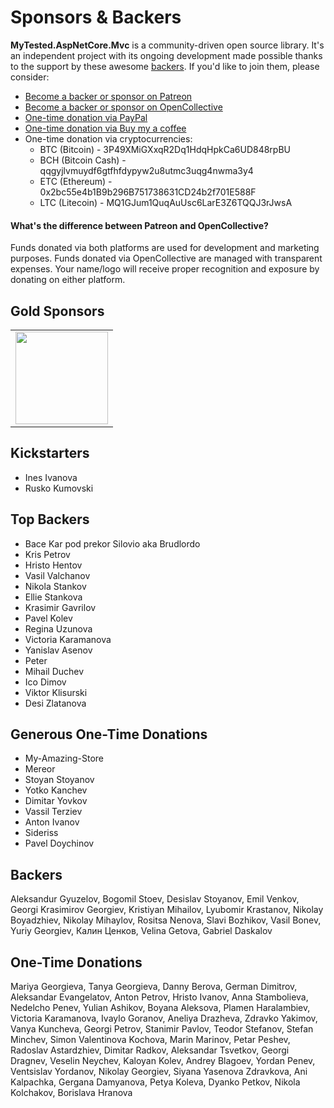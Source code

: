 # Sponsors &amp; Backers

**MyTested.AspNetCore.Mvc** is a community-driven open source library. It's an independent project with its ongoing development made possible thanks to the support by these awesome [backers](https://github.com/ivaylokenov/MyTested.AspNetCore.Mvc/blob/development/BACKERS.md). If you'd like to join them, please consider:

- [Become a backer or sponsor on Patreon](https://www.patreon.com/ivaylokenov)
- [Become a backer or sponsor on OpenCollective](https://opencollective.com/mytestedaspnet)
- [One-time donation via PayPal](http://paypal.me/ivaylokenov)
- [One-time donation via Buy my a coffee](http://buymeacoff.ee/ivaylokenov)
- One-time donation via cryptocurrencies:
  - BTC (Bitcoin) - 3P49XMiGXxqR2Dq1HdqHpkCa6UD848rpBU 
  - BCH (Bitcoin Cash) - qqgyjlvmuydf6gtfhfdypyw2u8utmc3uqg4nwma3y4
  - ETC (Ethereum) - 0x2bc55e4b1B9b296B751738631CD24b2f701E588F
  - LTC (Litecoin) - MQ1GJum1QuqAuUsc6LarE3Z6TQQJ3rJwsA

#### What's the difference between Patreon and OpenCollective?

Funds donated via both platforms are used for development and marketing purposes. Funds donated via OpenCollective are managed with transparent expenses. Your name/logo will receive proper recognition and exposure by donating on either platform.

## Gold Sponsors

<table>
  <tbody>
    <tr>
      <td align="center" valign="middle">
        <a href="https://softuni.org/" target="_blank">
          <img width="148px" src="https://softuni.org/platform/assets/icons/logo.svg">
        </a>
      </td>
    </tr>
  </tbody>
</table>

## Kickstarters
- Ines Ivanova 
- Rusko Kumovski

## Top Backers
- Bace Kar pod prekor Silovio aka Brudlordo
- Kris Petrov
- Hristo Hentov
- Vasil Valchanov
- Nikola Stankov
- Ellie Stankova
- Krasimir Gavrilov
- Pavel Kolev
- Regina Uzunova
- Victoria Karamanova
- Yanislav Asenov
- Peter
- Mihail Duchev
- Ico Dimov
- Viktor Klisurski
- Desi Zlatanova

## Generous One-Time Donations
- My-Amazing-Store
- Mereor
- Stoyan Stoyanov
- Yotko Kanchev
- Dimitar Yovkov
- Vassil Terziev
- Anton Ivanov
- Sideriss
- Pavel Doychinov

## Backers
Aleksandur Gyuzelov, Bogomil Stoev, Desislav Stoyanov, Emil Venkov, Georgi Krasimirov Georgiev, Kristiyan Mihailov, Lyubomir Krastanov, Nikolay Boyadzhiev, Nikolay Mihaylov, Rositsa Nenova, Slavi Bozhikov, Vasil Bonev, Yuriy Georgiev, Калин Ценков, Velina Getova, Gabriel Daskalov

## One-Time Donations
Mariya Georgieva, Tanya Georgieva, Danny Berova, German Dimitrov, Aleksandar Evangelatov, Anton Petrov, Hristo Ivanov, Anna Stambolieva, Nedelcho Penev, Yulian Ashikov, Boyana Aleksova, Plamen Haralambiev, Victoria Karamanova, Ivaylo Goranov, Aneliya Drazheva, Zdravko Yakimov, Vanya Kuncheva, Georgi Petrov, Stanimir Pavlov, Teodor Stefanov, Stefan Minchev, Simon Valentinova Kochova, Marin Marinov, Petar Peshev, Radoslav Astardzhiev, Dimitar Radkov, Aleksandar Tsvetkov, Georgi Dragnev, Veselin Neychev, Kaloyan Kolev, Andrey Blagoev, Yordan Penev, Ventsislav Yordanov, Nikolay Georgiev, Siyana Yasenova Zdravkova, Ani Kalpachka, Gergana Damyanova, Petya Koleva, Dyanko Petkov, Nikola Kolchakov, Borislava Hranova
